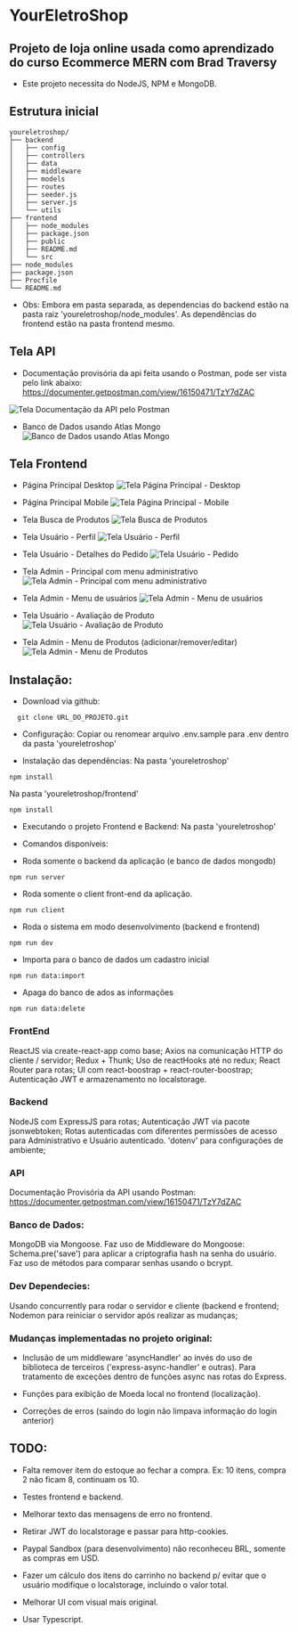 # YourEletroShop

## Projeto de loja online usada como aprendizado do curso Ecommerce MERN com Brad Traversy

- Este projeto necessita do NodeJS, NPM e MongoDB.

## Estrutura inicial

```console
youreletroshop/
├── backend
│   ├── config
│   ├── controllers
│   ├── data
│   ├── middleware
│   ├── models
│   ├── routes
│   ├── seeder.js
│   ├── server.js
│   └── utils
├── frontend
│   ├── node_modules
│   ├── package.json
│   ├── public
│   ├── README.md
│   └── src
├── node_modules
├── package.json
├── Procfile
└── README.md
```

- Obs: Embora em pasta separada, as dependencias do backend estão na pasta raiz 'youreletroshop/node_modules'. As dependências do frontend estão na pasta frontend mesmo.

## Tela API

- Documentação provisória da api feita usando o Postman, pode ser vista pelo link abaixo:
https://documenter.getpostman.com/view/16150471/TzY7dZAC

![Tela Documentação da API pelo Postman](https://github.com/fpontef/youreletroshop/blob/main/screenshots/youreletroshop-api-postman-docs.jpg?raw=true)

- Banco de Dados usando Atlas Mongo
![Banco de Dados usando Atlas Mongo](https://github.com/fpontef/youreletroshop/blob/main/screenshots/youreletroshop-cloud-atlas-mongo.jpg?raw=true)


## Tela Frontend
- Página Principal Desktop
![Tela Página Principal - Desktop](https://github.com/fpontef/youreletroshop/blob/main/screenshots/youreletroshop-home-desktop.jpg?raw=true)

- Página Principal Mobile
![Tela Página Principal - Mobile](https://github.com/fpontef/youreletroshop/blob/main/screenshots/youreletroshop-home-phone.jpg?raw=true)

- Tela Busca de Produtos
![Tela Busca de Produtos](https://github.com/fpontef/youreletroshop/blob/main/screenshots/youreletroshop-search-produts.jpg?raw=true
)

- Tela Usuário - Perfil
![Tela Usuário - Perfil](https://github.com/fpontef/youreletroshop/blob/main/screenshots/youreletroshop-user-profile.jpg?raw=true)

- Tela Usuário - Detalhes do Pedido
![Tela Usuário - Pedido](https://github.com/fpontef/youreletroshop/blob/main/screenshots/youreletroshop-user-orderdetails.jpg?raw=true)

- Tela Admin - Principal com menu administrativo
![Tela Admin - Principal com menu administrativo](https://github.com/fpontef/youreletroshop/blob/main/screenshots/youreletroshop-admin-home-menu.jpg?raw=true)

- Tela Admin - Menu de usuários
![Tela Admin - Menu de usuários](https://github.com/fpontef/youreletroshop/blob/main/screenshots/youreletroshop-admin-users-page.jpg?raw=true)

- Tela Usuário - Avaliação de Produto
![Tela Usuário - Avaliação de Produto](https://github.com/fpontef/youreletroshop/blob/main/screenshots/youreletroshop-user-review.jpg?raw=true)

- Tela Admin - Menu de Produtos (adicionar/remover/editar)
![Tela Admin - Menu de Produtos](https://github.com/fpontef/youreletroshop/blob/main/screenshots/youreletroshop-admin-products-page.jpg?raw=true)

## Instalação:

- Download via github:

```console
  git clone URL_DO_PROJETO.git
```

- Configuração:
  Copiar ou renomear arquivo .env.sample para .env dentro da pasta 'youreletroshop'

- Instalação das dependências:
  Na pasta 'youreletroshop'

```console
npm install
```

Na pasta 'youreletroshop/frontend'

```console
npm install
```

- Executando o projeto Frontend e Backend:
  Na pasta 'youreletroshop'

- Comandos disponíveis:

* Roda somente o backend da aplicação (e banco de dados mongodb)

```console
npm run server
```

- Roda somente o client front-end da aplicação.

```console
npm run client
```

- Roda o sistema em modo desenvolvimento (backend e frontend)

```console
npm run dev
```

- Importa para o banco de dados um cadastro inicial

```console
npm run data:import
```

- Apaga do banco de ados as informações

```console
npm run data:delete
```

### FrontEnd

ReactJS via create-react-app como base;
Axios na comunicação HTTP do cliente / servidor;
Redux + Thunk;
Uso de reactHooks até no redux;
React Router para rotas;
UI com react-boostrap + react-router-boostrap;
Autenticação JWT e armazenamento no localstorage.

### Backend

NodeJS com ExpressJS para rotas;
Autenticação JWT via pacote jsonwebtoken;
Rotas autenticadas com diferentes permissões de acesso para Administrativo e Usuário autenticado.
'dotenv' para configurações de ambiente;

### API

Documentação Provisória da API usando Postman:
https://documenter.getpostman.com/view/16150471/TzY7dZAC

### Banco de Dados:

MongoDB via Mongoose.
Faz uso de Middleware do Mongoose: Schema.pre('save') para aplicar a criptografia hash na senha do usuário.
Faz uso de métodos para comparar senhas usando o bcrypt.

### Dev Dependecies:

Usando concurrently para rodar o servidor e cliente (backend e frontend;
Nodemon para reiniciar o servidor após realizar as mudanças;

### Mudanças implementadas no projeto original:

- Inclusão de um middleware 'asyncHandler' ao invés do uso de biblioteca de terceiros ('express-async-handler' e outras). Para tratamento de exceções dentro de funções async nas rotas do Express.

- Funções para exibição de Moeda local no frontend (localização).

- Correções de erros (saindo do login não limpava informação do login anterior)

## TODO:

- Falta remover item do estoque ao fechar a compra. Ex: 10 itens, compra 2 não ficam 8, continuam os 10.

- Testes frontend e backend.

- Melhorar texto das mensagens de erro no frontend.

- Retirar JWT do localstorage e passar para http-cookies.

- Paypal Sandbox (para desenvolvimento) não reconheceu BRL, somente as compras em USD.

- Fazer um cálculo dos itens do carrinho no backend p/ evitar que o usuário modifique o localstorage, incluindo o valor total.

- Melhorar UI com visual mais original.

- Usar Typescript.
